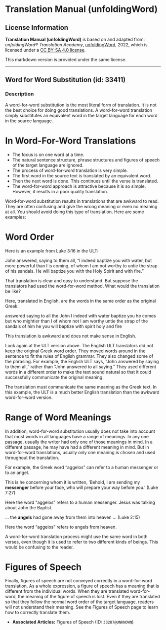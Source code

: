 # Translation Manual (unfoldingWord)

## License Information

**Translation Manual (unfoldingWord)** is based on and adapted from: _unfoldingWord® Translation Academy_, [unfoldingWord](https://unfoldingword.org/utw), 2022, which is licensed under a [CC BY-SA 4.0 license](https://creativecommons.org/licenses/by-sa/4.0/legalcode.en).

This markdown version is provided under the same license.



--------------------------------

## Word for Word Substitution (id: 33411)

### Description

A word\-for\-word substitution is the most literal form of translation. It is not the best choice for doing good translations. A word\-for\-word translation simply substitutes an equivalent word in the target language for each word in the source language.

In Word\-For\-Word Translations
===============================

* The focus is on one word at a time.
* The natural sentence structure, phrase structures and figures of speech of the target language are ignored.
* The process of word\-for\-word translation is very simple.
* The first word in the source text is translated by an equivalent word.
* Then the next word is done. This continues until the verse is translated.
* The word\-for\-word approach is attractive because it is so simple. However, it results in a poor quality translation.

Word\-for\-word substitution results in translations that are awkward to read. They are often confusing and give the wrong meaning or even no meaning at all. You should avoid doing this type of translation. Here are some examples:

Word Order
==========

Here is an example from Luke 3:16 in the ULT:

John answered, saying to them all, “I indeed baptize you with water, but more powerful than I is coming, of whom I am not worthy to untie the strap of his sandals. He will baptize you with the Holy Spirit and with fire.”

That translation is clear and easy to understand. But suppose the translators had used the word\-for\-word method. What would the translation be like?

Here, translated in English, are the words in the same order as the original Greek.

answered saying to all the John I indeed with water baptize you he comes but who mightier than I of whom not I am worthy untie the strap of the sandals of him he you will baptize with spirit holy and fire

This translation is awkward and does not make sense in English.

Look again at the ULT version above. The English ULT translators did not keep the original Greek word order. They moved words around in the sentence to fit the rules of English grammar. They also changed some of the phrasing. For example, the English ULT says, “John answered by saying to them all,” rather than “John answered to all saying.” They used different words in a different order to make the text sound natural so that it could successfully communicate the original meaning.

The translation must communicate the same meaning as the Greek text. In this example, the ULT is a much better English translation than the awkward word\-for\-word version.

Range of Word Meanings
======================

In addition, word\-for\-word substitution usually does not take into account that most words in all languages have a range of meanings. In any one passage, usually the writer had only one of those meanings in mind. In a different passage, he may have had a different meaning in mind. But in word\-for\-word translations, usually only one meaning is chosen and used throughout the translation.

For example, the Greek word “aggelos” can refer to a human messenger or to an angel.

This is he concerning whom it is written, ‘Behold, I am sending my **messenger** before your face, who will prepare your way before you.’ (Luke 7:27\)

Here the word “aggelos” refers to a human messenger. Jesus was talking about John the Baptist.

… the **angels** had gone away from them into heaven … (Luke 2:15\)

Here the word “aggelos” refers to angels from heaven.

A word\-for\-word translation process might use the same word in both verses, even though it is used to refer to two different kinds of beings. This would be confusing to the reader.

Figures of Speech
=================

Finally, figures of speech are not conveyed correctly in a word\-for\-word translation. As a whole expression, a figure of speech has a meaning that is different from the individual words. When they are translated word\-for\-word, the meaning of the figure of speech is lost. Even if they are translated so that they follow the normal word order of the target language, readers will not understand their meaning. See the Figures of Speech page to learn how to correctly translate them.

* **Associated Articles:** Figures of Speech (ID: `33287@UNKNOWN`)

